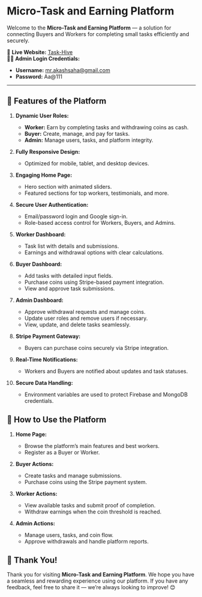 # Micro-Task and Earning Platform

Welcome to the **Micro-Task and Earning Platform** — a solution for connecting Buyers and Workers for completing small tasks efficiently and securely.

🔗 **Live Website:** [Task-Hive](https://task-hive-1.web.app)  
👨‍💻 **Admin Login Credentials:**  
- **Username:** mr.akashsaha@gmail.com  
- **Password:** Aa@111  

---

## 🚀 Features of the Platform

1. **Dynamic User Roles:**  
   - **Worker:** Earn by completing tasks and withdrawing coins as cash.  
   - **Buyer:** Create, manage, and pay for tasks.  
   - **Admin:** Manage users, tasks, and platform integrity.

2. **Fully Responsive Design:**  
   - Optimized for mobile, tablet, and desktop devices.

3. **Engaging Home Page:**  
   - Hero section with animated sliders.  
   - Featured sections for top workers, testimonials, and more.

4. **Secure User Authentication:**  
   - Email/password login and Google sign-in.  
   - Role-based access control for Workers, Buyers, and Admins.

5. **Worker Dashboard:**  
   - Task list with details and submissions.  
   - Earnings and withdrawal options with clear calculations.

6. **Buyer Dashboard:**  
   - Add tasks with detailed input fields.  
   - Purchase coins using Stripe-based payment integration.  
   - View and approve task submissions.

7. **Admin Dashboard:**  
   - Approve withdrawal requests and manage coins.  
   - Update user roles and remove users if necessary.  
   - View, update, and delete tasks seamlessly.

8. **Stripe Payment Gateway:**  
   - Buyers can purchase coins securely via Stripe integration.

9. **Real-Time Notifications:**  
   - Workers and Buyers are notified about updates and task statuses.

10. **Secure Data Handling:**  
    - Environment variables are used to protect Firebase and MongoDB credentials.


## 📑 How to Use the Platform

1. **Home Page:**
   - Browse the platform’s main features and best workers.  
   - Register as a Buyer or Worker.

2. **Buyer Actions:**
   - Create tasks and manage submissions.  
   - Purchase coins using the Stripe payment system.

3. **Worker Actions:**
   - View available tasks and submit proof of completion.  
   - Withdraw earnings when the coin threshold is reached.

4. **Admin Actions:**
   - Manage users, tasks, and coin flow.  
   - Approve withdrawals and handle platform reports.

## 🙏 Thank You!

Thank you for visiting **Micro-Task and Earning Platform**. We hope you have a seamless and rewarding experience using our platform. If you have any feedback, feel free to share it — we’re always looking to improve! 😊
